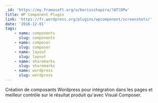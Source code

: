 ```yaml
---
_id: 'https://my.framasoft.org/u/borisschapira/?ATlDPw'
title: WP Component Plugin
link: 'https://fr.wordpress.org/plugins/wpcomponent/screenshots/'
date: '2016-12-01'
tags:
    - name: components
      slug: components
    - name: composer
      slug: composer
    - name: layout
      slug: layout
    - name: sharemarks
      slug: sharemarks
    - name: wordpress
      slug: wordpress
---
```


<div class="markdown"><p>Création de composants Wordpress pour intégration dans les pages et meilleur contrôle sur le résultat produit qu'avec Visual Composer.
</p></div>
